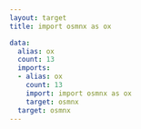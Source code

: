 ```yaml
---
layout: target
title: import osmnx as ox

data:
  alias: ox
  count: 13
  imports:
  - alias: ox
    count: 13
    import: import osmnx as ox
    target: osmnx
  target: osmnx
---
```

